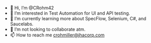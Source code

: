 - 👋 Hi, I’m @CRohm42
- 👀 I’m interested in Test Automation for UI and API testing.
- 🌱 I’m currently learning more about SpecFlow, Selenium, C#, and Saucelabs.
- 💞️ I’m not looking to collaborate atm.
- 📫 How to reach me crohmiller@jhacorp.com

<!---
CRohm42/CRohm42 is a ✨ special ✨ repository because its `README.md` (this file) appears on your GitHub profile.
You can click the Preview link to take a look at your changes.
--->
